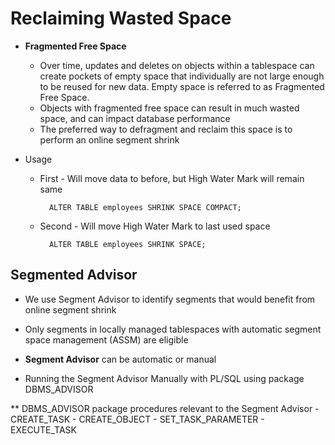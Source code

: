 # Reclaiming Wasted Space

* **Fragmented Free Space** 
    - Over time, updates and deletes on objects within a tablespace can create pockets of empty space that individually are not large enough to be reused for new data. Empty space is referred to as Fragmented Free Space.
    - Objects with fragmented free space can result in much wasted space, and can impact database performance
    - The preferred way to defragment and reclaim this space is to perform an online segment shrink

* Usage
    - First - Will move data to before, but High Water Mark will remain same

            ALTER TABLE employees SHRINK SPACE COMPACT;

    - Second - Will move High Water Mark to last used space

            ALTER TABLE employees SHRINK SPACE;


## Segmented Advisor

* We use Segment Advisor to identify segments that would benefit from online segment shrink

* Only segments in locally managed tablespaces with automatic segment space management (ASSM) are eligible

* **Segment Advisor** can be automatic or manual

* Running the Segment Advisor Manually with PL/SQL using package DBMS_ADVISOR

** DBMS_ADVISOR package procedures relevant to the Segment Advisor
    - CREATE_TASK
    - CREATE_OBJECT
    - SET_TASK_PARAMETER
    - EXECUTE_TASK